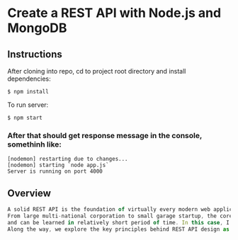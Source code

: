 # Create a REST API with Node.js and MongoDB

## Instructions
After cloning into repo, cd to project root directory and install dependencies:

```
$ npm install
```

To run server:

```
$ npm start
```

### After that should get response message in the console, somethinh like:
```
[nodemon] restarting due to changes...
[nodemon] starting `node app.js`
Server is running on port 4000
```

## Overview
```js
A solid REST API is the foundation of virtually every modern web application, service and data-driven company. 
From large multi-national corporation to small garage startup, the core tenets of a well-designed REST API are the same 
and can be learned in relatively short period of time. In this case, I construct a simple REST API using Node/Express, MongoDB. 
Along the way, we explore the key principles behind REST API design as well as common mistakes and scenarios that devs struggle with.
```

